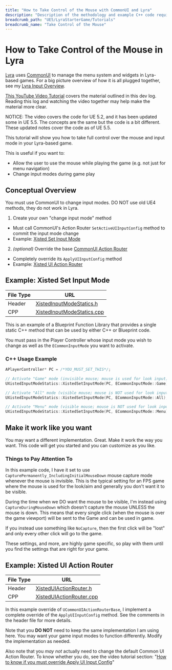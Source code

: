 ```yaml
---
title: "How to Take Control of the Mouse with CommonUI and Lyra"
description: "Description of the methodology and example C++ code required to take full control over CommonUI and Mouse capture/lock settings in a Lyra game"
breadcrumb_path: "UE5/LyraStarterGame/Tutorials"
breadcrumb_name: "Take Control of the Mouse"
---
```


# How to Take Control of the Mouse in Lyra

[Lyra](/UE5/LyraStarterGame/)
uses [CommonUI](/UE5/CommonUI/)
to manage the menu system and widgets in Lyra-based games.
For a big picture overview of how it is all plugged together,
see my [Lyra Input Overview](/UE5/LyraStarterGame/Input/).

[This YouTube Video Tutorial](https://youtu.be/A9dp3cmCFtQ)
covers the material outlined in this dev log.
Reading this log and watching the video together may help
make the material more clear.

NOTICE: The video covers the code for UE 5.2, and it has been updated some in UE 5.5.
The concepts are the same but the code is a bit different.
These updated notes cover the code as of UE 5.5.

This tutorial will show you how to take full control over the mouse and
input mode in your Lyra-based game.

This is useful if you want to:

- Allow the user to use the mouse while playing the game (e.g. not just for menu navigation)
- Change input modes during game play


## Conceptual Overview

You must use CommonUI to change input modes. DO NOT use old UE4 methods, they do not work in Lyra.

1. Create your own "change input mode" method
  - Must call CommonUI's Action Router `SetActiveUIInputConfig` method to commit the input mode change
  - Example: [Xisted Set Input Mode](#XistedSetInputMode)

2. *(optional)* Override the base [CommonUI Action Router](/UE5/CommonUI/ActionRouter)
  - Completely override its `ApplyUIInputConfig` method
  - Example: [Xisted UI Action Router](#XistedUIActionRouter)


<a id='XistedSetInputMode'></a>
## Example: Xisted Set Input Mode

| File Type | URL                                                                                                                                             |
|-----------|-------------------------------------------------------------------------------------------------------------------------------------------------|
| Header    | [XistedInputModeStatics.h](https://github.com/XistGG/LyraMouseTutorial/blob/main/Source/LyraMouseTutorial/Public/XistedInputModeStatics.h)      |
| CPP       | [XistedInputModeStatics.cpp](https://github.com/XistGG/LyraMouseTutorial/blob/main/Source/LyraMouseTutorial/Private/XistedInputModeStatics.cpp) |

This is an example of a Blueprint Function Library that provides a single static C++
method that can be used by either C++ or Blueprint code.

You must pass in the Player Controller whose input mode you wish to change
as well as the `ECommonInputMode` you want to activate.



### C++ Usage Example

```cpp
APlayerController* PC = /*YOU_MUST_SET_THIS*/;

// Activate "Game" mode (invisible mouse; mouse is used for look input)
UXistedInputModeStatics::XistedSetInputMode(PC, ECommonInputMode::Game);

// Activate "All" mode (visible mouse; mouse is NOT used for look input; Game receives input)
UXistedInputModeStatics::XistedSetInputMode(PC, ECommonInputMode::All);

// Activate "Menu" mode (visible mouse; mouse is NOT used for look input; Game receives NO input)
UXistedInputModeStatics::XistedSetInputMode(PC, ECommonInputMode::Menu);
```


## Make it work like you want

You may want a different implementation.  Great.  Make it work the way you want.
This code will get you started and you can customize as you like.


### Things to Pay Attention To

In this example code, I have it set to use `CapturePermanently_IncludingInitialMouseDown`
mouse capture mode whenever the mouse is invisible.
This is the typical setting for an FPS game where the mouse is used for the look/aim
and generally you don't want it to be visible.

During the time when we DO want the mouse to be visible, I'm instead using
`CaptureDuringMouseDown` which doesn't capture the mouse UNLESS the mouse is down.
This means that every single click (when the mouse is over the game viewport)
will be sent to the Game and can be used in game.

If you instead use something like `NoCapture`, then the first click will be "lost"
and only every other click will go to the game.

These settings, and more, are highly game specific, so play with them until you find
the settings that are right for your game.


<a id='XistedUIActionRouter'></a>
## Example: Xisted UI Action Router

| File Type | URL                                                                                                                                         |
|-----------|---------------------------------------------------------------------------------------------------------------------------------------------|
| Header    | [XistedUIActionRouter.h](https://github.com/XistGG/LyraMouseTutorial/blob/main/Source/LyraMouseTutorial/Public/XistedUIActionRouter.h)      |
| CPP       | [XistedUIActionRouter.cpp](https://github.com/XistGG/LyraMouseTutorial/blob/main/Source/LyraMouseTutorial/Private/XistedUIActionRouter.cpp) |

In this example override of `UCommonUIActionRouterBase`,
I implement a complete override of the `ApplyUIInputConfig` method.
See the comments in the header file for more details.

Note that you **DO NOT** need to keep the same implementation I am using here.
You may want your game input modes to function differently.
Modify the implementation as needed.

Also note that you *may not* actually need to change the default Common UI
Action Router.  To know whether you do, see the video tutorial section:
"[How to know if you must override Apply UI Input Config](https://youtu.be/A9dp3cmCFtQ?t=784s)"

